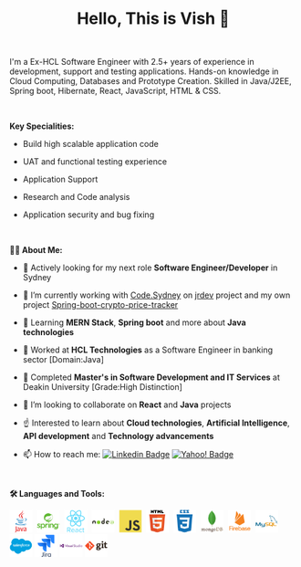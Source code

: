 <h1 align="center"> Hello, This is Vish 👋 </h1>

<br>

I'm a Ex-HCL Software Engineer with 2.5+ years of experience in development, support and testing applications. Hands-on knowledge in Cloud Computing, Databases and Prototype Creation. Skilled in Java/J2EE, Spring boot, Hibernate, React, JavaScript, HTML & CSS.

<br>

**Key Specialities:**

- Build high scalable application code

- UAT and functional testing experience

- Application Support

- Research and Code analysis

- Application security and bug fixing

<br>

**:man_technologist: About Me:**

- 🔎 Actively looking for my next role **Software Engineer/Developer** in Sydney

- 🔭 I’m currently working with [Code.Sydney](https://github.com/codesydney) on [jrdev](https://github.com/codesydney/jrdev) project and my own project [Spring-boot-crypto-price-tracker](https://github.com/viswanadh05/spring-boot-crypto-price-tracker)

- 🌱 Learning **MERN Stack**, **Spring boot** and more about **Java technologies**

- 💼 Worked at **HCL Technologies** as a Software Engineer in banking sector [Domain:Java]

- 🏫 Completed **Master's in Software Development and IT Services** at Deakin University [Grade:High Distinction]

- 👯 I’m looking to collaborate on **React** and **Java** projects

- ☝️  Interested to learn about **Cloud technologies**, **Artificial Intelligence**, **API development** and **Technology advancements**

- 📫 How to reach me: [![Linkedin Badge](https://img.shields.io/badge/-Viswanadh%20Bhaskarla-blue?style=plastic&logo=Linkedin&logoColor=white)](https://www.linkedin.com/in/viswanadh-bhaskarla/) [![Yahoo! Badge](https://img.shields.io/badge/-Yahoomail-purple?logo=Yahoo!&logoColor=white&style=plastic)](mailto:viswanadh.bhaskarla@yahoo.com)

<br>

**:hammer_and_wrench: Languages and Tools:**

<div>
  <img src="https://github.com/devicons/devicon/blob/master/icons/java/java-original-wordmark.svg" title="Java" alt="Java" width="40" height="40"/>&nbsp;
  <img src="https://github.com/devicons/devicon/blob/master/icons/spring/spring-original-wordmark.svg" title="Spring" alt="Spring" width="40" height="40"/>&nbsp;
  <img src="https://github.com/devicons/devicon/blob/master/icons/react/react-original-wordmark.svg" title="React" alt="React" width="40" height="40"/>&nbsp;
  <img src="https://github.com/devicons/devicon/blob/master/icons/nodejs/nodejs-original-wordmark.svg" title="NodeJS" alt="NodeJS" width="40" height="40"/>&nbsp;
  <img src="https://github.com/devicons/devicon/blob/master/icons/javascript/javascript-original.svg" title="JavaScript" alt="JavaScript" width="40" height="40"/>&nbsp;
  <img src="https://github.com/devicons/devicon/blob/master/icons/html5/html5-original-wordmark.svg" title="HTML5" alt="HTML" width="40" height="40"/>&nbsp;
  <img src="https://github.com/devicons/devicon/blob/master/icons/css3/css3-plain-wordmark.svg"  title="CSS3" alt="CSS" width="40" height="40"/>&nbsp;
  <img src="https://github.com/devicons/devicon/blob/master/icons/mongodb/mongodb-original-wordmark.svg" title="MongoDB" alt="MongoDB" width="40" height="40"/>&nbsp;
  <img src="https://github.com/devicons/devicon/blob/master/icons/firebase/firebase-plain-wordmark.svg" title="Firebase" alt="Firebase" width="40" height="40"/>&nbsp;
  <img src="https://github.com/devicons/devicon/blob/master/icons/mysql/mysql-original-wordmark.svg" title="MySQL"  alt="MySQL" width="40" height="40"/>&nbsp;
  <img src="https://github.com/devicons/devicon/blob/master/icons/salesforce/salesforce-original.svg" title="Salesforce" alt="Salesforce" width="40" height="40"/>
  <img src="https://github.com/devicons/devicon/blob/master/icons/jira/jira-original-wordmark.svg" title="Jira" alt="Jira" width="40" height="40"/>
  <img src="https://github.com/devicons/devicon/blob/master/icons/visualstudio/visualstudio-plain-wordmark.svg" title="VisualStudio" alt="VisualStudio" width="40" height="40"/>
  <img src="https://github.com/devicons/devicon/blob/master/icons/git/git-original-wordmark.svg" title="Git" **alt="Git" width="40" height="40"/>
</div>

<!-- ### :fire: My Stats :

[![GitHub Streak](http://github-readme-streak-stats.herokuapp.com?user=your-github-username&theme=dark&background=000000)](https://git.io/streak-stats)

[![Top Langs](https://github-readme-stats.vercel.app/api/top-langs/?username=your-github-username&layout=compact&theme=vision-friendly-dark)](https://github.com/anuraghazra/github-readme-stats) -->
